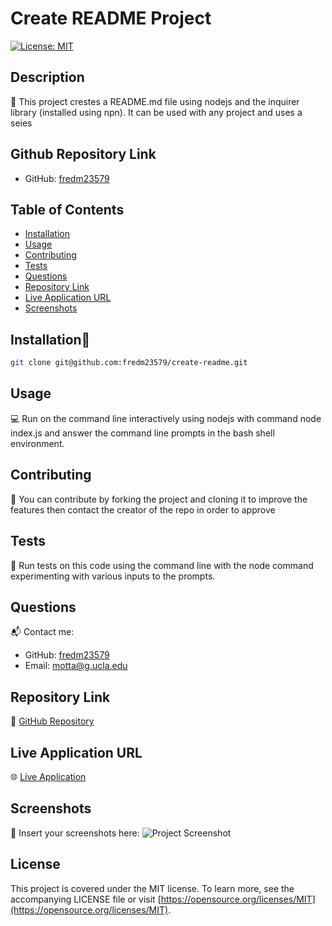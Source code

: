 #  Create README Project
[![License: MIT](https://img.shields.io/badge/License-MIT-yellow.svg)](https://opensource.org/licenses/MIT) 

## Description
📝 This project crestes a README.md file using nodejs and the inquirer library (installed using npn). It can be used with any project and uses a seies 

## Github Repository Link
* GitHub: [fredm23579](https://github.com/fredm23579)

## Table of Contents
- [Installation](#installation)
- [Usage](#usage)
- [Contributing](#contributing)
- [Tests](#tests)
- [Questions](#questions)
- [Repository Link](#repository-link)
- [Live Application URL](#live-application-url)
- [Screenshots](#screenshots)

## Installation🔧 

```bash
git clone git@github.com:fredm23579/create-readme.git
```

## Usage
💻 Run on the command line interactively using nodejs with command node index.js and answer the command line prompts in the bash shell environment.

## Contributing
🤝 You can contribute by forking the project and cloning it to improve the features then contact the creator of the repo in order to approve 

## Tests
🧪 Run tests on this code using the command line with the node command experimenting with various inputs to the prompts.

## Questions
📬 Contact me:
- GitHub: [fredm23579](https://github.com/fredm23579)
- Email: motta@g.ucla.edu

## Repository Link
🔗 [GitHub Repository](https://github.com/fredm23579/undefined)

## Live Application URL
🌐 [Live Application](https://fredm23579.github.io/undefined)

## Screenshots
📸 Insert your screenshots here:
![Project Screenshot](screenshot-url)


## License  
This project is covered under the MIT license. To learn more, see the accompanying LICENSE file or visit [https://opensource.org/licenses/MIT](https://opensource.org/licenses/MIT).
   
